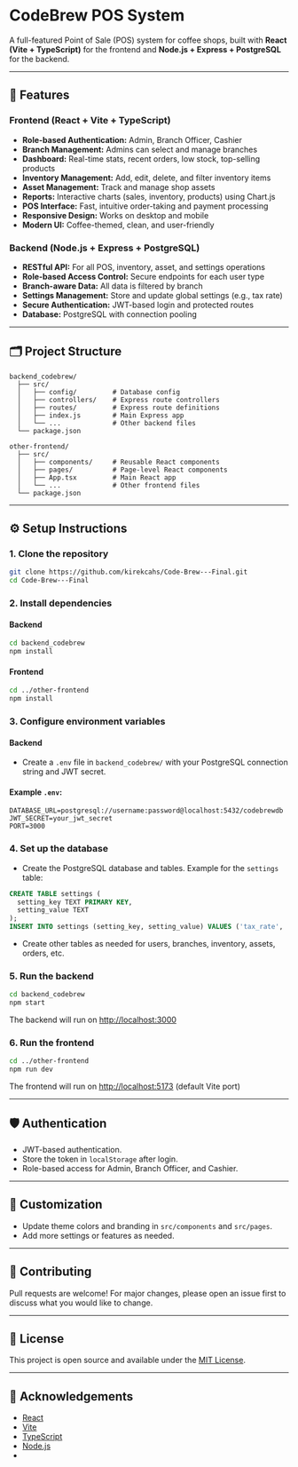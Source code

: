 # CodeBrew POS System

A full-featured Point of Sale (POS) system for coffee shops, built with **React (Vite + TypeScript)** for the frontend and **Node.js + Express + PostgreSQL** for the backend.

---

## 🚀 Features

### Frontend (React + Vite + TypeScript)
- **Role-based Authentication:** Admin, Branch Officer, Cashier
- **Branch Management:** Admins can select and manage branches
- **Dashboard:** Real-time stats, recent orders, low stock, top-selling products
- **Inventory Management:** Add, edit, delete, and filter inventory items
- **Asset Management:** Track and manage shop assets
- **Reports:** Interactive charts (sales, inventory, products) using Chart.js
- **POS Interface:** Fast, intuitive order-taking and payment processing
- **Responsive Design:** Works on desktop and mobile
- **Modern UI:** Coffee-themed, clean, and user-friendly

### Backend (Node.js + Express + PostgreSQL)
- **RESTful API:** For all POS, inventory, asset, and settings operations
- **Role-based Access Control:** Secure endpoints for each user type
- **Branch-aware Data:** All data is filtered by branch
- **Settings Management:** Store and update global settings (e.g., tax rate)
- **Secure Authentication:** JWT-based login and protected routes
- **Database:** PostgreSQL with connection pooling

---

## 🗂️ Project Structure

```
backend_codebrew/
  ├── src/
  │   ├── config/         # Database config
  │   ├── controllers/    # Express route controllers
  │   ├── routes/         # Express route definitions
  │   ├── index.js        # Main Express app
  │   └── ...             # Other backend files
  └── package.json

other-frontend/
  ├── src/
  │   ├── components/     # Reusable React components
  │   ├── pages/          # Page-level React components
  │   ├── App.tsx         # Main React app
  │   └── ...             # Other frontend files
  └── package.json
```

---

## ⚙️ Setup Instructions

### 1. Clone the repository

```sh
git clone https://github.com/kirekcahs/Code-Brew---Final.git
cd Code-Brew---Final
```

### 2. Install dependencies

#### Backend
```sh
cd backend_codebrew
npm install
```

#### Frontend
```sh
cd ../other-frontend
npm install
```

### 3. Configure environment variables

#### Backend
- Create a `.env` file in `backend_codebrew/` with your PostgreSQL connection string and JWT secret.

#### Example `.env`:
```
DATABASE_URL=postgresql://username:password@localhost:5432/codebrewdb
JWT_SECRET=your_jwt_secret
PORT=3000
```

### 4. Set up the database

- Create the PostgreSQL database and tables. Example for the `settings` table:

```sql
CREATE TABLE settings (
  setting_key TEXT PRIMARY KEY,
  setting_value TEXT
);
INSERT INTO settings (setting_key, setting_value) VALUES ('tax_rate', '12');
```
- Create other tables as needed for users, branches, inventory, assets, orders, etc.

### 5. Run the backend

```sh
cd backend_codebrew
npm start
```
The backend will run on [http://localhost:3000](http://localhost:3000)

### 6. Run the frontend

```sh
cd ../other-frontend
npm run dev
```
The frontend will run on [http://localhost:5173](http://localhost:5173) (default Vite port)

---

## 🛡️ Authentication

- JWT-based authentication.
- Store the token in `localStorage` after login.
- Role-based access for Admin, Branch Officer, and Cashier.

---

## 📝 Customization

- Update theme colors and branding in `src/components` and `src/pages`.
- Add more settings or features as needed.

---

## 🤝 Contributing

Pull requests are welcome! For major changes, please open an issue first to discuss what you would like to change.

---

## 📄 License

This project is open source and available under the [MIT License](LICENSE).

---

## 🙏 Acknowledgements

- [React](https://react.dev/)
- [Vite](https://vitejs.dev/)
- [TypeScript](https://www.typescriptlang.org/)
- [Node.js](https://nodejs.org/)
-
